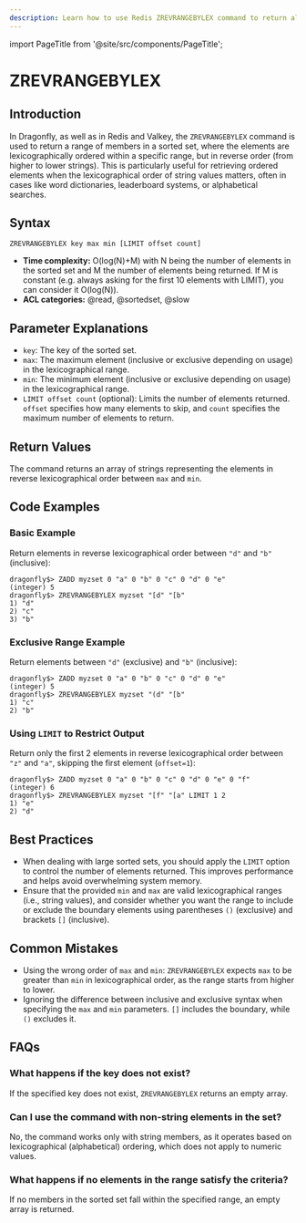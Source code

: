 ```yaml
---
description: Learn how to use Redis ZREVRANGEBYLEX command to return all members of a sorted set between a range of lexicographical order in reverse.
---
```


import PageTitle from '@site/src/components/PageTitle';

# ZREVRANGEBYLEX

<PageTitle title="Redis ZREVRANGEBYLEX Explained (Better Than Official Docs)" />

## Introduction

In Dragonfly, as well as in Redis and Valkey, the `ZREVRANGEBYLEX` command is used to return a range of members in a sorted set, where the elements are lexicographically ordered within a specific range, but in reverse order (from higher to lower strings).
This is particularly useful for retrieving ordered elements when the lexicographical order of string values matters, often in cases like word dictionaries, leaderboard systems, or alphabetical searches.

## Syntax

```shell
ZREVRANGEBYLEX key max min [LIMIT offset count]
```

- **Time complexity:** O(log(N)+M) with N being the number of elements in the sorted set and M the number of elements being returned. If M is constant (e.g. always asking for the first 10 elements with LIMIT), you can consider it O(log(N)).
- **ACL categories:** @read, @sortedset, @slow

## Parameter Explanations

- `key`: The key of the sorted set.
- `max`: The maximum element (inclusive or exclusive depending on usage) in the lexicographical range.
- `min`: The minimum element (inclusive or exclusive depending on usage) in the lexicographical range.
- `LIMIT offset count` (optional): Limits the number of elements returned. `offset` specifies how many elements to skip, and `count` specifies the maximum number of elements to return.

## Return Values

The command returns an array of strings representing the elements in reverse lexicographical order between `max` and `min`.

## Code Examples

### Basic Example

Return elements in reverse lexicographical order between `"d"` and `"b"` (inclusive):

```shell
dragonfly$> ZADD myzset 0 "a" 0 "b" 0 "c" 0 "d" 0 "e"
(integer) 5
dragonfly$> ZREVRANGEBYLEX myzset "[d" "[b"
1) "d"
2) "c"
3) "b"
```

### Exclusive Range Example

Return elements between `"d"` (exclusive) and `"b"` (inclusive):

```shell
dragonfly$> ZADD myzset 0 "a" 0 "b" 0 "c" 0 "d" 0 "e"
(integer) 5
dragonfly$> ZREVRANGEBYLEX myzset "(d" "[b"
1) "c"
2) "b"
```

### Using `LIMIT` to Restrict Output

Return only the first 2 elements in reverse lexicographical order between `"z"` and `"a"`, skipping the first element (`offset=1`):

```shell
dragonfly$> ZADD myzset 0 "a" 0 "b" 0 "c" 0 "d" 0 "e" 0 "f"
(integer) 6
dragonfly$> ZREVRANGEBYLEX myzset "[f" "[a" LIMIT 1 2
1) "e"
2) "d"
```

## Best Practices

- When dealing with large sorted sets, you should apply the `LIMIT` option to control the number of elements returned.
  This improves performance and helps avoid overwhelming system memory.
- Ensure that the provided `min` and `max` are valid lexicographical ranges (i.e., string values), and consider whether you want the range to include or exclude the boundary elements using parentheses `()` (exclusive) and brackets `[]` (inclusive).

## Common Mistakes

- Using the wrong order of `max` and `min`: `ZREVRANGEBYLEX` expects `max` to be greater than `min` in lexicographical order, as the range starts from higher to lower.
- Ignoring the difference between inclusive and exclusive syntax when specifying the `max` and `min` parameters. `[]` includes the boundary, while `()` excludes it.

## FAQs

### What happens if the key does not exist?

If the specified key does not exist, `ZREVRANGEBYLEX` returns an empty array.

### Can I use the command with non-string elements in the set?

No, the command works only with string members, as it operates based on lexicographical (alphabetical) ordering, which does not apply to numeric values.

### What happens if no elements in the range satisfy the criteria?

If no members in the sorted set fall within the specified range, an empty array is returned.
